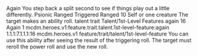 <ability>
  <name>Again</name>
  <flavor>You step back a split second to see if things play out a little differently.</flavor>
  <keywords>
    <keyword>Psionic</keyword>
    <keyword>Ranged</keyword>
  </keywords>
  <type>Triggered</type>
  <distance>Ranged 10</distance>
  <target>Self or one creature</target>
  <trigger>The target makes an ability roll.</trigger>
  <metadata>
    <class>talent</class>
    <feature_type>trait</feature_type>
    <file_dpath>Talent/1st-Level Features</file_dpath>
    <item_id>again</item_id>
    <item_index>16</item_index>
    <item_name>Again</item_name>
    <level>1</level>
    <scc>mcdm.heroes.v1:feature.trait.talent.1st-level-feature:again</scc>
    <scdc>1.1.1:7.1.1.1:16</scdc>
    <source>mcdm.heroes.v1</source>
    <type>feature/trait/talent/1st-level-feature</type>
  </metadata>
  <effects>
    <effect type="mundane">You can use this ability after seeing the result of the triggering roll. The target must reroll the power roll and use the new roll.</effect>
  </effects>
</ability>
